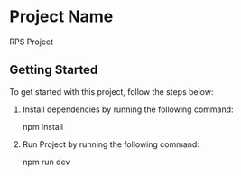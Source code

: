 # Project Name

RPS Project

## Getting Started

To get started with this project, follow the steps below:

1. Install dependencies by running the following command:

   npm install

2. Run Project by running the following command:

   npm run dev
